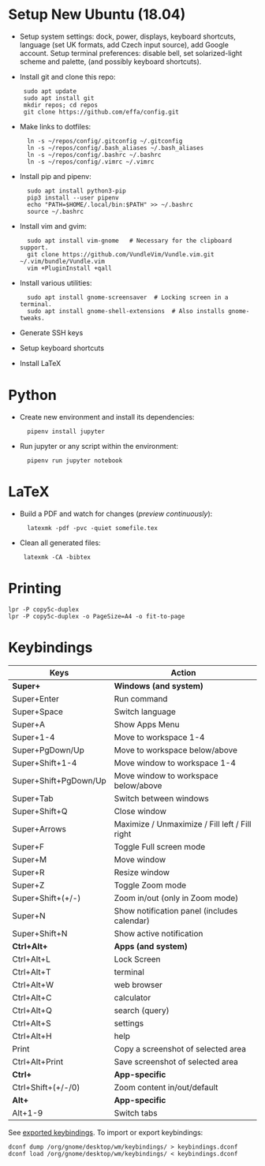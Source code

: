 # Setup New Ubuntu (18.04)

* Setup system settings:
  dock, power, displays, keyboard shortcuts,
  language (set UK formats, add Czech input source),
  add Google account. Setup terminal preferences:
  disable bell, set solarized-light scheme and palette,
  (and possibly keyboard shortcuts).

* Install git and clone this repo:

       sudo apt update
       sudo apt install git
       mkdir repos; cd repos
       git clone https://github.com/effa/config.git

* Make links to dotfiles:

        ln -s ~/repos/config/.gitconfig ~/.gitconfig
        ln -s ~/repos/config/.bash_aliases ~/.bash_aliases
        ln -s ~/repos/config/.bashrc ~/.bashrc
        ln -s ~/repos/config/.vimrc ~/.vimrc

* Install pip and pipenv:

        sudo apt install python3-pip
        pip3 install --user pipenv
        echo "PATH=$HOME/.local/bin:$PATH" >> ~/.bashrc
        source ~/.bashrc

* Install vim and gvim:

        sudo apt install vim-gnome   # Necessary for the clipboard support.
        git clone https://github.com/VundleVim/Vundle.vim.git ~/.vim/bundle/Vundle.vim
        vim +PluginInstall +qall

* Install various utilities:

        sudo apt install gnome-screensaver  # Locking screen in a terminal.
        sudo apt install gnome-shell-extensions  # Also installs gnome-tweaks.

* Generate SSH keys
* Setup keyboard shortcuts
* Install LaTeX


# Python

* Create new environment and install its dependencies:

        pipenv install jupyter

* Run jupyter or any script within the environment:

        pipenv run jupyter notebook

# LaTeX

* Build a PDF and watch for changes (*preview continuously*):

        latexmk -pdf -pvc -quiet somefile.tex

 * Clean all generated files:

        latexmk -CA -bibtex

# Printing

	lpr -P copy5c-duplex
	lpr -P copy5c-duplex -o PageSize=A4 -o fit-to-page

# Keybindings

Keys | Action
--- | ---
**Super+**            | **Windows (and system)**
Super+Enter           | Run command
Super+Space           | Switch language
Super+A               | Show Apps Menu
Super+1-4             | Move to workspace 1-4
Super+PgDown/Up       | Move to workspace below/above
Super+Shift+1-4       | Move window to workspace 1-4
Super+Shift+PgDown/Up | Move window to workspace below/above
Super+Tab             | Switch between windows
Super+Shift+Q         | Close window
Super+Arrows          | Maximize / Unmaximize / Fill left / Fill right
Super+F               | Toggle Full screen mode
Super+M               | Move window
Super+R               | Resize window
Super+Z               | Toggle Zoom mode
Super+Shift+(+/-)     | Zoom in/out (only in Zoom mode)
Super+N               | Show notification panel (includes calendar)
Super+Shift+N         | Show active notification
**Ctrl+Alt+**         | **Apps (and system)**
Ctrl+Alt+L            | Lock Screen
Ctrl+Alt+T            | terminal
Ctrl+Alt+W            | web browser
Ctrl+Alt+C            | calculator
Ctrl+Alt+Q            | search (query)
Ctrl+Alt+S            | settings
Ctrl+Alt+H            | help
Print                 | Copy a screenshot of selected area
Ctrl+Alt+Print        | Save screenshot of selected area
**Ctrl+**             | **App-specific**
Ctrl+Shift+(+/-/0)    | Zoom content in/out/default
**Alt+**              | **App-specific**
Alt+1-9               | Switch tabs

See [exported keybindings](keybindings.dconf).
To import or export keybindings:

    dconf dump /org/gnome/desktop/wm/keybindings/ > keybindings.dconf
    dconf load /org/gnome/desktop/wm/keybindings/ < keybindings.dconf
